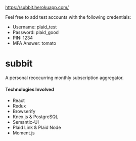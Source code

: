 https://subbit.herokuapp.com/

Feel free to add test accounts with the following credentials:

- Username: plaid_test
- Password: plaid_good
- PIN: 1234
- MFA Answer: tomato

# subbit
A personal reoccurring monthly subscription aggregator.

#### Technologies Involved
- React
- Redux
- Browserify
- Knex.js & PostgreSQL
- Semantic-UI
- Plaid Link & Plaid Node
- Moment.js

